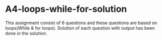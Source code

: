 # A4-loops-while-for-solution
This assignment consist of 6 questions and these questions are based on loops(While & for loops).
Solution of each question with output has been done in the solution.
